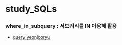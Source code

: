 # study_SQLs
### where_in_subquery : 서브쿼리를 IN 이용해 활용
- [query yeonjooryu](./yeonjoooryu/w3schools/where_in_subquery.sql)